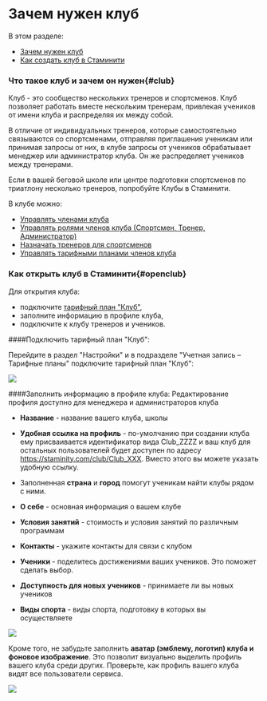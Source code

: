 # Зачем нужен клуб

В этом разделе:
* [Зачем нужен клуб](#club)
* [Как создать клуб в Стаминити](#openclub)

### Что такое клуб и зачем он нужен{#club}
Клуб - это сообщество нескольких тренеров и спортсменов. 
Клуб позволяет работать вместе нескольким тренерам, привлекая учеников от имени клуба и распределяя их между собой. 

В отличие от индивидуальных тренеров, которые самостоятельно связываются со спортсменами, отправляя приглашения ученикам или принимая запросы от них, в клубе запросы от учеников обрабатывает менеджер или администратор клуба. Он же распределяет учеников между тренерами.

Если в вашей беговой школе или центре подготовки спортсменов по триатлону несколько тренеров, попробуйте Клубы в Стаминити. 

В клубе можно:
* [Управлять членами клуба](/clubs/club-management.md)
* [Управлять ролями членов клуба (Спортсмен, Тренер, Администратор)](/clubs/club-roles.md)
* [Назначать тренеров для спортсменов](/clubs/coaches-and-athletes.md)
* [Управлять тарифными планами членов клуба](/clubs/club-tariff-management.md)


### Как открыть клуб в Стаминити{#openclub}

Для открытия клуба:
* подключите [тарифный план "Клуб"](/tariffs/Club.md),
* заполните информацию в профиле клуба,
* подключите к клубу тренеров и учеников.

####Подключить тарифный план "Клуб":

Перейдите в раздел "Настройки" и в подразделе "Учетная запись – Тарифные планы" подключите тарифный план "Клуб":

![](http://content.staminity.com/assets/images/club/club-add-tariff.gif)

####Заполнить информацию в профиле клуба:
Редактирование профиля доступно для менеджера и администраторов клуба
* **Название** - название вашего клуба, школы
* **Удобная ссылка на профиль** - по-умолчанию при создании клуба ему присваивается идентификатор вида Club_ZZZZ и ваш клуб для остальных пользователей будет доступен по адресу https://staminity.com/club/Club_XXX. Вместо этого вы можете указать удобную ссылку.

* Заполненная **страна** и **город** помогут ученикам найти клубы рядом с ними. 
* **О себе** - основная информация о вашем клубе
* **Условия занятий** - стоимость и условия занятий по различным программам  
* **Контакты** - укажите контакты для связи с клубом
* **Ученики** - поделитесь достижениями ваших учеников. Это поможет сделать выбор.
* **Доступность для новых учеников** - принимаете ли вы новых учеников
* **Виды спорта** - виды спорта, подготовку в которых вы осуществляете

![](http://content.staminity.com/assets/images/club/club-fill-profile.gif)


Кроме того, не забудьте заполнить **аватар (эмблему, логотип) клуба и фоновое изображение**. Это позволит визуально выделить профиль вашего клуба среди других. 
Проверьте, как профиль вашего клуба видят все пользователи сервиса.

![](http://content.staminity.com/assets/images/club/club-upload-images.gif)


